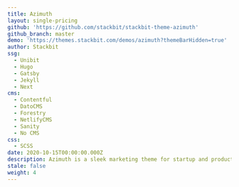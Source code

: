 ```yaml
---
title: Azimuth
layout: single-pricing
github: 'https://github.com/stackbit/stackbit-theme-azimuth'
github_branch: master
demo: 'https://themes.stackbit.com/demos/azimuth?themeBarHidden=true'
author: Stackbit
ssg:
  - Unibit
  - Hugo
  - Gatsby
  - Jekyll
  - Next
cms:
  - Contentful
  - DatoCMS
  - Forestry
  - NetlifyCMS
  - Sanity
  - No CMS
css:
  - SCSS
date: 2020-10-15T00:00:00.000Z
description: Azimuth is a sleek marketing theme for startup and product sites.
stale: false
weight: 4
---
```

